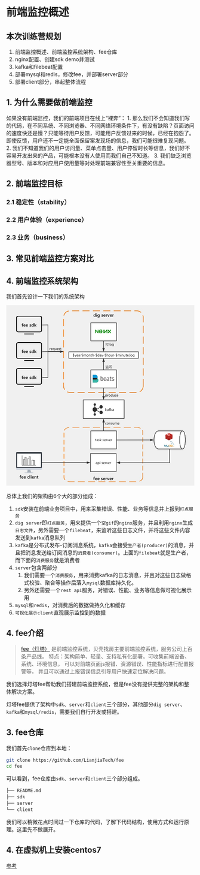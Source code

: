 # 前端监控概述

## 本次训练营规划

1. 前端监控概述、前端监控系统架构、fee仓库
2. nginx配置、创建sdk demo并测试
3. kafka和filebeat配置
4. 部署mysql和redis，修改fee，并部署server部分
5. 部署client部分，串起整体流程

## 1. 为什么需要做前端监控

如果没有前端监控，我们的前端项目在线上“裸奔”：
    1. 那么我们不会知道我们写的代码，在不同系统、不同浏览器、不同网络环境条件下，有没有缺陷？页面访问的速度快还是慢？只能等待用户反馈，可能用户反馈过来的时候，已经在抱怨了。即使反馈，用户还不一定能全面保留案发现场的信息，我们可能很难复现问题。
    2. 我们不知道我们的用户访问量、菜单点击量、用户停留时长等信息，我们好不容易开发出来的产品，可能根本没有人使用而我们自己不知道。
    3. 我们缺乏浏览器型号、版本和对应用户使用量等对处理前端兼容性至关重要的信息。

## 2. 前端监控目标

### 2.1 稳定性（stability）

### 2.2 用户体验（experience）

### 2.3 业务（business）

## 3. 常见前端监控方案对比

## 4. 前端监控系统架构

我们首先设计一下我们的系统架构

![前端监控系统架构图](../assets/fee-flow.png)

总体上我们的架构由6个大的部分组成：

1. `sdk`安装在前端业务项目中，用来采集错误、性能、业务等信息并上报到`打点服务`
2. `dig server`即`打点服务`，用来提供一个`空gif`的`nginx`服务，并且利用`nginx`生成`日志文件`，另外需要一个`filebeat`，来监听这些日志文件，并将这些文件内容发送到`kafka`消息队列
3. `kafka`是分布式发布-订阅消息系统，`kafka`会接受`生产者(producer)`的消息，并且把消息发送给订阅消息的`消费者(consumer)`。上面的`filebeat`就是生产者，而下面的`消费服务`就是消费者
4. `server`包含两部分
    1. 我们需要一个`消费服务`，用来消费kafka的日志消息，并且对这些日志做格式校验、聚合等操作后落入`mysql`数据库持久化。
    2. 另外还需要一个`rest api`服务，对错误、性能、业务等信息做可视化展示用
5. `mysql`和`redis`，对消费后的数据做持久化和缓存
6. `可视化展示client`直观展示监控到的数据

## 4. fee介绍

> [fee（灯塔）](https://github.com/LianjiaTech/fee) 是前端监控系统，贝壳找房主要前端监控系统，服务公司上百条产品线。 特点：架构简单、轻量、支持私有化部署。可收集前端设备、系统、环境信息， 可以对前端页面js报错、资源错误、性能指标进行配置报警等， 并且可以通过上报错误信息引导用户快速定位解决问题。

我们选择灯塔fee帮助我们搭建前端监控系统，但是fee没有提供完整的架构和整体解决方案。

灯塔fee提供了架构中`sdk`、`server`和`client`三个部分，其他部分`dig server`、`kafka`和`mysql/redis`，需要我们自行开发或搭建。

## 3. fee仓库

我们首先`clone`仓库到本地：

```bash
git clone https://github.com/LianjiaTech/fee
cd fee
```

可以看到，fee仓库由`sdk`、`server`和`client`三个部分组成。

```bash
├── README.md
├── sdk
├── server
└── client
```

我们可以稍微花点时间过一下仓库的代码，了解下代码结构，使用方式和运行原理。这里先不做展开。

## 4. 在虚拟机上安装centos7

[参考](https://blog.csdn.net/babyxue/article/details/80970526)